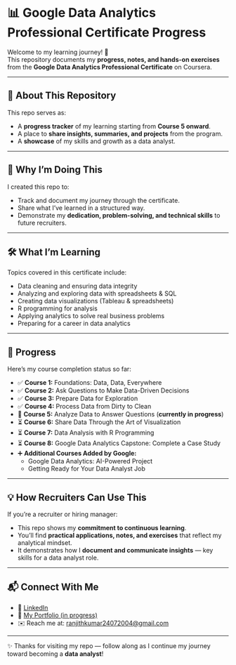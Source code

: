 # 📊 Google Data Analytics Professional Certificate Progress

Welcome to my learning journey! 🚀  
This repository documents my **progress, notes, and hands-on exercises** from the **Google Data Analytics Professional Certificate** on Coursera.  

---

## 📖 About This Repository
This repo serves as:
- A **progress tracker** of my learning starting from **Course 5 onward**.  
- A place to **share insights, summaries, and projects** from the program.  
- A **showcase** of my skills and growth as a data analyst.  

---

## 🎯 Why I’m Doing This
I created this repo to:
- Track and document my journey through the certificate.  
- Share what I’ve learned in a structured way.  
- Demonstrate my **dedication, problem-solving, and technical skills** to future recruiters.  

---

## 🛠️ What I’m Learning
Topics covered in this certificate include:
- Data cleaning and ensuring data integrity  
- Analyzing and exploring data with spreadsheets & SQL  
- Creating data visualizations (Tableau & spreadsheets)  
- R programming for analysis  
- Applying analytics to solve real business problems  
- Preparing for a career in data analytics  

---

## 📌 Progress
Here’s my course completion status so far:

- ✅ **Course 1:** Foundations: Data, Data, Everywhere  
- ✅ **Course 2:** Ask Questions to Make Data-Driven Decisions  
- ✅ **Course 3:** Prepare Data for Exploration  
- ✅ **Course 4:** Process Data from Dirty to Clean  
- 🔄 **Course 5:** Analyze Data to Answer Questions (**currently in progress**)  
- ⏳ **Course 6:** Share Data Through the Art of Visualization  
- ⏳ **Course 7:** Data Analysis with R Programming  
- ⏳ **Course 8:** Google Data Analytics Capstone: Complete a Case Study  
- ➕ **Additional Courses Added by Google:**  
  - Google Data Analytics: AI-Powered Project  
  - Getting Ready for Your Data Analyst Job  

---

## 💡 How Recruiters Can Use This
If you’re a recruiter or hiring manager:
- This repo shows my **commitment to continuous learning**.  
- You’ll find **practical applications, notes, and exercises** that reflect my analytical mindset.  
- It demonstrates how I **document and communicate insights** — key skills for a data analyst role.  

---

## 📬 Connect With Me
- 💼 [LinkedIn](https://www.linkedin.com/in/ranjithkumar-ramesh-9b3204244/)  
- 📂 [My Portfolio (in progress)](https://github.com/RKRanjithkumarRK/Data-analytics-journey/edit/main/README.md)  
- ✉️ Reach me at: ranjithkumar24072004@gmail.com  

---

✨ Thanks for visiting my repo — follow along as I continue my journey toward becoming a **data analyst**!
